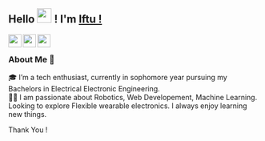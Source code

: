
## Hello <img src="https://github.com/TheDudeThatCode/TheDudeThatCode/blob/master/Assets/Hi.gif" width="29px"> ! I'm [Iftu !](https://sites.google.com/view/miej-iftu) 


<a href="https://www.linkedin.com/in/miej-iftu/">
  <img align="left" width="26px" src="https://cdn.jsdelivr.net/npm/simple-icons@v3/icons/linkedin.svg"  />
</a>
<a href="https://www.facebook.com/Iftekhar.iftu.02/">
  <img align="left" width="26px" src="https://cdn.jsdelivr.net/npm/simple-icons@v3/icons/facebook.svg" />
</a>
<a href="mailto:iftekheriftu@gmail.com">
  <img align="left" width="26px" src="https://cdn.jsdelivr.net/npm/simple-icons@v3/icons/gmail.svg" />
</a>
<!--- <a href="https://www.youtube.com/">
  <img align="left" width="26px" src="https://cdn.jsdelivr.net/npm/simple-icons@v3/icons/youtube.svg" />
</a> --->

<br />

### About Me 🚀
🎓 I’m a tech enthusiast, currently in sophomore year pursuing my Bachelors in Electrical Electronic Engineering. </br>
👨‍💻  I am passionate about Robotics, Web Developement, Machine Learning. 
Looking to explore Flexible wearable electronics. I always enjoy learning new things. </br>

Thank You !